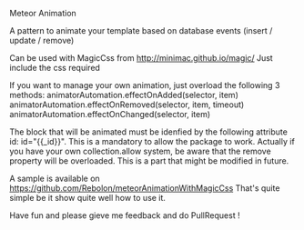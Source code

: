 Meteor Animation

A pattern to animate your template based on database events (insert / update / remove)

Can be used with MagicCss from http://minimac.github.io/magic/
Just include the css required

If you want to manage your own animation, just overload the following 3 methods:
	animatorAutomation.effectOnAdded(selector, item)
	animatorAutomation.effectOnRemoved(selector, item, timeout)
	animatorAutomation.effectOnChanged(selector, item)

The block that will be animated must be idenfied by the following attribute id: id="{{_id}}". This is a mandatory to allow the package to work.
Actually if you have your own collection.allow system, be aware that the remove property will be overloaded. This is a part that might be modified in future.

A sample is available on https://github.com/Rebolon/meteorAnimationWithMagicCss
That's quite simple be it show quite well how to use it.

Have fun and please gieve me feedback and do PullRequest !
